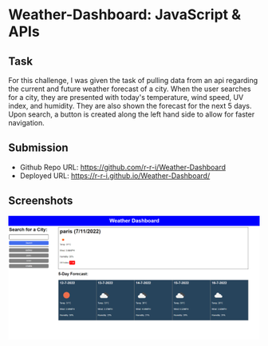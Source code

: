 # Weather-Dashboard: JavaScript & APIs

## Task

For this challenge, I was given the task of pulling data from an api regarding the current and future weather forecast of a city. When the user searches for a city, they are presented with today's temperature, wind speed, UV index, and humidity. They are also shown the forecast for the next 5 days. Upon search, a button is created along the left hand side to allow for faster navigation.

## Submission
- Github Repo URL: https://github.com/r-r-i/Weather-Dashboard
- Deployed URL: https://r-r-i.github.io/Weather-Dashboard/

## Screenshots

![weather dashboard home screen](assets/images/weather-dashboard.png)
